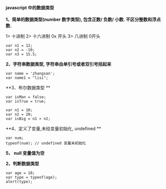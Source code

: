 #### javascript 中的数据类型

**1、简单的数据类型(number 数字类型), 包含正数/ 负数/ 小数. 不区分整数和浮点数.**

1> 十进制 
2> 十六进制 0x 开头
3> 八进制 0开头

```
var n1 = 12;
var n2 = -10;
var n3 = 15.5;
```



**2、字符串数据类型, 字符串由单引号或者双引号括起来**

```
var name = 'zhangsan';
var name1 = "lisi";
```

**3、布尔数据类型 **

```
var isMan = false;
var isTrue = true;

var n1 = 10;
var n2 = 20;
var isBig = n1 > n2;
```
**4、定义了变量,未给变量初始化, undefined **
```
var num;
typeof(num); // undefined 变量未初始化
```

**5、 null 变量值为空**


**2、判断数据类型**
```
var age = 10;
var type = typeof(age);
alert(type);
```